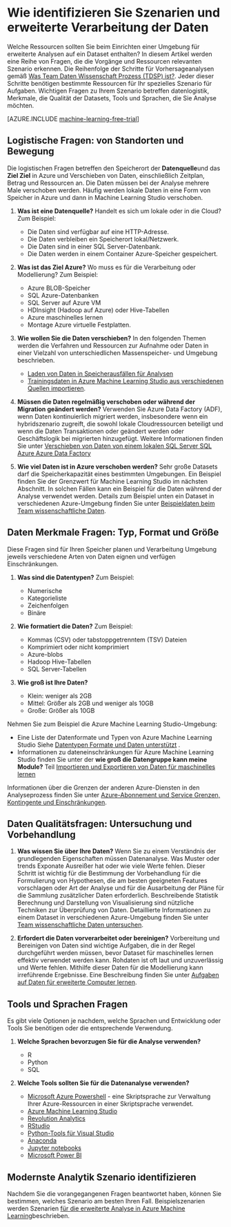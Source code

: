 <properties
    pageTitle="Wie identifizieren Sie Szenarien und erweiterte Verarbeitung der Daten | Microsoft Azure"
    description="Plan für die erweiterte Analyse anhand einer Reihe von Fragen."
    services="machine-learning"
    documentationCenter=""
    authors="bradsev"
    manager="jhubbard"
    editor="cgronlun" />

<tags
    ms.service="machine-learning"
    ms.workload="data-services"
    ms.tgt_pltfrm="na"
    ms.devlang="na"
    ms.topic="article"
    ms.date="09/19/2016"
    ms.author="bradsev" />


# <a name="how-to-identify-scenarios-and-plan-for-advanced-analytics-data-processing"></a>Wie identifizieren Sie Szenarien und erweiterte Verarbeitung der Daten

Welche Ressourcen sollten Sie beim Einrichten einer Umgebung für erweiterte Analysen auf ein Dataset enthalten? In diesem Artikel werden eine Reihe von Fragen, die die Vorgänge und Ressourcen relevanten Szenario erkennen. Die Reihenfolge der Schritte für Vorhersageanalysen gemäß [Was Team Daten Wissenschaft Prozess (TDSP) ist?](data-science-process-overview.md). Jeder dieser Schritte benötigen bestimmte Ressourcen für Ihr spezielles Szenario für Aufgaben. Wichtigen Fragen zu Ihrem Szenario betreffen datenlogistik, Merkmale, die Qualität der Datasets, Tools und Sprachen, die Sie Analyse möchten.

[AZURE.INCLUDE [machine-learning-free-trial](../../includes/machine-learning-free-trial.md)]

## <a name="logistic-questions-data-locations-and-movement"></a>Logistische Fragen: von Standorten und Bewegung
Die logistischen Fragen betreffen den Speicherort der **Datenquelle**und das **Ziel Ziel** in Azure und Verschieben von Daten, einschließlich Zeitplan, Betrag und Ressourcen an. Die Daten müssen bei der Analyse mehrere Male verschoben werden. Häufig werden lokale Daten in eine Form von Speicher in Azure und dann in Machine Learning Studio verschoben.

1. **Was ist eine Datenquelle?** Handelt es sich um lokale oder in die Cloud? Zum Beispiel:
    - Die Daten sind verfügbar auf eine HTTP-Adresse.
    - Die Daten verbleiben ein Speicherort lokal/Netzwerk.
    - Die Daten sind in einer SQL Server-Datenbank.
    - Die Daten werden in einem Container Azure-Speicher gespeichert.

2. **Was ist das Ziel Azure?** Wo muss es für die Verarbeitung oder Modellierung? Zum Beispiel:
    - Azure BLOB-Speicher
    - SQL Azure-Datenbanken
    - SQL Server auf Azure VM
    - HDInsight (Hadoop auf Azure) oder Hive-Tabellen
    - Azure maschinelles lernen
    - Montage Azure virtuelle Festplatten.

3. **Wie wollen Sie die Daten verschieben?** In den folgenden Themen werden die Verfahren und Ressourcen zur Aufnahme oder Daten in einer Vielzahl von unterschiedlichen Massenspeicher- und Umgebung beschrieben.

    -  [Laden von Daten in Speicherausfällen für Analysen](machine-learning-data-science-ingest-data.md)
    -  [Trainingsdaten in Azure Machine Learning Studio aus verschiedenen Quellen importieren](machine-learning-data-science-import-data.md).

4. **Müssen die Daten regelmäßig verschoben oder während der Migration geändert werden?** Verwenden Sie Azure Data Factory (ADF), wenn Daten kontinuierlich migriert werden, insbesondere wenn ein hybridszenario zugreift, die sowohl lokale Cloudressourcen beteiligt und wenn die Daten Transaktionen oder geändert werden oder Geschäftslogik bei migrierten hinzugefügt. Weitere Informationen finden Sie unter [Verschieben von Daten von einem lokalen SQL Server SQL Azure Azure Data Factory](machine-learning-data-science-move-sql-azure-adf.md)

5. **Wie viel Daten ist in Azure verschoben werden?** Sehr große Datasets darf die Speicherkapazität eines bestimmten Umgebungen. Ein Beispiel finden Sie der Grenzwert für Machine Learning Studio im nächsten Abschnitt. In solchen Fällen kann ein Beispiel für die Daten während der Analyse verwendet werden. Details zum Beispiel unten ein Dataset in verschiedenen Azure-Umgebung finden Sie unter [Beispieldaten beim Team wissenschaftliche Daten](machine-learning-data-science-sample-data.md).


## <a name="data-characteristics-questions-type-format-and-size"></a>Daten Merkmale Fragen: Typ, Format und Größe
Diese Fragen sind für Ihren Speicher planen und Verarbeitung Umgebung jeweils verschiedene Arten von Daten eignen und verfügen Einschränkungen.

1. **Was sind die Datentypen?** Zum Beispiel:
    - Numerische
    - Kategorieliste
    - Zeichenfolgen
    - Binäre

2. **Wie formatiert die Daten?** Zum Beispiel:
    - Kommas (CSV) oder tabstoppgetrenntem (TSV) Dateien
    - Komprimiert oder nicht komprimiert
    - Azure-blobs
    - Hadoop Hive-Tabellen
    - SQL Server-Tabellen

2. **Wie groß ist Ihre Daten?**
    - Klein: weniger als 2GB
    - Mittel: Größer als 2GB und weniger als 10GB
    - Große: Größer als 10GB

Nehmen Sie zum Beispiel die Azure Machine Learning Studio-Umgebung:

- Eine Liste der Datenformate und Typen von Azure Machine Learning Studio Siehe [Datentypen Formate und Daten unterstützt](machine-learning-data-science-import-data.md#data-formats-and-data-types-supported) .
- Informationen zu dateneinschränkungen für Azure Machine Learning Studio finden Sie unter der **wie groß die Datengruppe kann meine Module?** Teil [Importieren und Exportieren von Daten für maschinelles lernen](machine-learning-faq.md#machine-learning-studio-questions)

Informationen über die Grenzen der anderen Azure-Diensten in den Analyseprozess finden Sie unter [Azure-Abonnement und Service Grenzen, Kontingente und Einschränkungen](../azure-subscription-service-limits.md).

## <a name="data-quality-questions-exploration-and-pre-processing"></a>Daten Qualitätsfragen: Untersuchung und Vorbehandlung

1. **Was wissen Sie über Ihre Daten?** Wenn Sie zu einem Verständnis der grundlegenden Eigenschaften müssen Datenanalyse. Was Muster oder trends Exponate Ausreißer hat oder wie viele Werte fehlen. Dieser Schritt ist wichtig für die Bestimmung der Vorbehandlung für die Formulierung von Hypothesen, die am besten geeigneten Features vorschlagen oder Art der Analyse und für die Ausarbeitung der Pläne für die Sammlung zusätzlicher Daten erforderlich. Beschreibende Statistik Berechnung und Darstellung von Visualisierung sind nützliche Techniken zur Überprüfung von Daten. Detaillierte Informationen zu einem Dataset in verschiedenen Azure-Umgebung finden Sie unter [Team wissenschaftliche Daten untersuchen](machine-learning-data-science-explore-data.md).

2. **Erfordert die Daten vorverarbeitet oder bereinigen?**
Vorbereitung und Bereinigen von Daten sind wichtige Aufgaben, die in der Regel durchgeführt werden müssen, bevor Dataset für maschinelles lernen effektiv verwendet werden kann. Rohdaten ist oft laut und unzuverlässig und Werte fehlen. Mithilfe dieser Daten für die Modellierung kann irreführende Ergebnisse. Eine Beschreibung finden Sie unter [Aufgaben auf Daten für erweiterte Computer lernen](machine-learning-data-science-prepare-data.md).

## <a name="tools-and-languages-questions"></a>Tools und Sprachen Fragen
Es gibt viele Optionen je nachdem, welche Sprachen und Entwicklung oder Tools Sie benötigen oder die entsprechende Verwendung.

1. **Welche Sprachen bevorzugen Sie für die Analyse verwenden?**  
    - R
    - Python
    - SQL

2. **Welche Tools sollten Sie für die Datenanalyse verwenden?**
    - [Microsoft Azure Powershell](powershell-install-configure.md) - eine Skriptsprache zur Verwaltung Ihrer Azure-Ressourcen in einer Skriptsprache verwendet.
    - [Azure Machine Learning Studio](machine-learning-what-is-ml-studio/)
    - [Revolution Analytics](http://www.revolutionanalytics.com/revolution-r-open)
    - [RStudio](http://www.rstudio.com)
    - [Python-Tools für Visual Studio](http://microsoft.github.io/PTVS/)
    - [Anaconda](https://www.continuum.io/why-anaconda)
    - [Jupyter notebooks](http://jupyter.org/)
    - [Microsoft Power BI](http://powerbi.microsoft.com)


## <a name="identify-your-advanced-analytics-scenario"></a>Modernste Analytik Szenario identifizieren
Nachdem Sie die vorangegangenen Fragen beantwortet haben, können Sie bestimmen, welches Szenario am besten Ihren Fall. Beispielszenarien werden Szenarien [für die erweiterte Analyse in Azure Machine Learning](machine-learning-data-science-plan-sample-scenarios.md)beschrieben.
